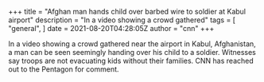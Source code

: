 +++
title = "Afghan man hands child over barbed wire to soldier at Kabul airport"
description = "In a video showing a crowd gathered"
tags = [
"general",
]
date = 2021-08-20T04:28:05Z
author = "cnn"
+++

In a video showing a crowd gathered near the airport in Kabul, Afghanistan, a man can be seen seemingly handing over his child to a soldier. Witnesses say troops are not evacuating kids without their families. CNN has reached out to the Pentagon for comment.
    
